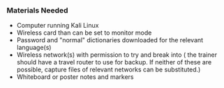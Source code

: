 ### Materials Needed

  * Computer running Kali Linux
  * Wireless card than can be set to monitor mode
  * Password and "normal" dictionaries downloaded for the relevant language(s)
  * Wireless network(s) with permission to try and break into ( the trainer should have a travel router to use for backup.  If neither of these are possible, capture files of relevant networks can  be substituted.)
  * Whiteboard or poster notes and markers
